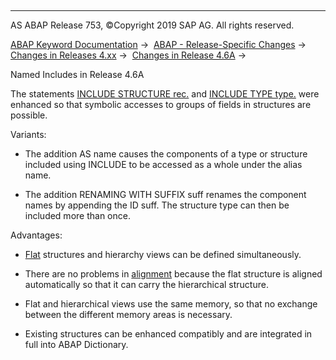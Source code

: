   

* * *

AS ABAP Release 753, ©Copyright 2019 SAP AG. All rights reserved.

[ABAP Keyword Documentation](https://help.sap.com/doc/abapdocu_753_index_htm/7.53/en-US/abenabap.htm) →  [ABAP - Release-Specific Changes](https://help.sap.com/doc/abapdocu_753_index_htm/7.53/en-US/abennews.htm) →  [Changes in Releases 4.xx](https://help.sap.com/doc/abapdocu_753_index_htm/7.53/en-US/abennews-4.htm) →  [Changes in Release 4.6A](https://help.sap.com/doc/abapdocu_753_index_htm/7.53/en-US/abennews-46a.htm) → 

Named Includes in Release 4.6A

The statements [INCLUDE STRUCTURE rec.](https://help.sap.com/doc/abapdocu_753_index_htm/7.53/en-US/abapinclude_type.htm) and [INCLUDE TYPE type.](https://help.sap.com/doc/abapdocu_753_index_htm/7.53/en-US/abapinclude_type.htm) were enhanced so that symbolic accesses to groups of fields in structures are possible.

Variants:

-   The addition AS name causes the components of a type or structure included using INCLUDE to be accessed as a whole under the alias name.
    
-   The addition RENAMING WITH SUFFIX suff renames the component names by appending the ID suff. The structure type can then be included more than once.
    

Advantages:

-   [Flat](https://help.sap.com/doc/abapdocu_753_index_htm/7.53/en-US/abenflat_glosry.htm "Glossary Entry") structures and hierarchy views can be defined simultaneously.
    
-   There are no problems in [alignment](https://help.sap.com/doc/abapdocu_753_index_htm/7.53/en-US/abenalignment_glosry.htm "Glossary Entry") because the flat structure is aligned automatically so that it can carry the hierarchical structure.
    
-   Flat and hierarchical views use the same memory, so that no exchange between the different memory areas is necessary.
    
-   Existing structures can be enhanced compatibly and are integrated in full into ABAP Dictionary.